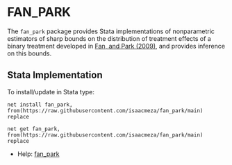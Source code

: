 # FAN_PARK

The `fan_park` package provides Stata implementations of nonparametric estimators of sharp bounds on the distribution of treatment effects of a binary treatment developed in [Fan, and Park (2009)](https://doi.org/10.1017/S0266466609990168), and provides inference on this bounds.


## Stata Implementation

To install/update in Stata type:
```
net install fan_park, from(https://raw.githubusercontent.com/isaacmeza/fan_park/main) replace
```
```
net get fan_park, from(https://raw.githubusercontent.com/isaacmeza/fan_park/main) replace
```
- Help: [fan_park](fan_park.pdf)

<br><br>